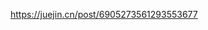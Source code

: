 <!--
 * @Author: your name
 * @Date: 2021-03-25 15:24:06
 * @LastEditTime: 2021-03-25 15:24:07
 * @LastEditors: Please set LastEditors
 * @Description: In User Settings Edit
 * @FilePath: /three.js-lessions/教程/docs/THREEJS实现堆塔游戏.md
-->
https://juejin.cn/post/6905273561293553677